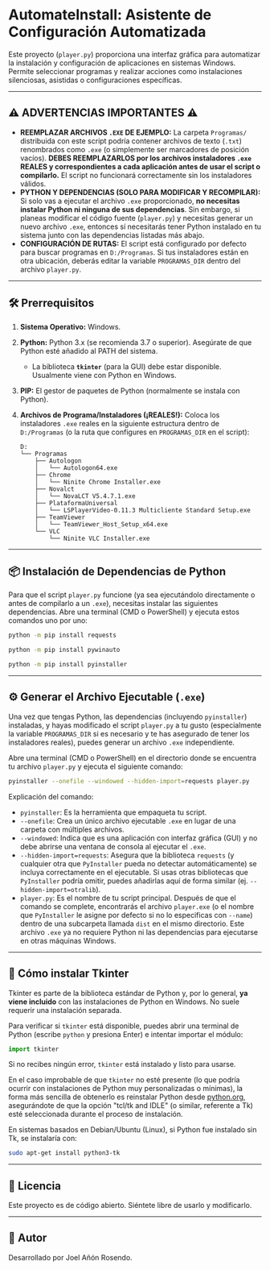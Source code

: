 # AutomateInstall: Asistente de Configuración Automatizada

Este proyecto (`player.py`) proporciona una interfaz gráfica para automatizar la instalación y configuración de aplicaciones en sistemas Windows. Permite seleccionar programas y realizar acciones como instalaciones silenciosas, asistidas o configuraciones específicas.

---
## ⚠️ ADVERTENCIAS IMPORTANTES ⚠️

*   **REEMPLAZAR ARCHIVOS `.EXE` DE EJEMPLO:** La carpeta `Programas/` distribuida con este script podría contener archivos de texto (`.txt`) renombrados como `.exe` (o simplemente ser marcadores de posición vacíos). **DEBES REEMPLAZARLOS por los archivos instaladores `.exe` REALES y correspondientes a cada aplicación antes de usar el script o compilarlo.** El script no funcionará correctamente sin los instaladores válidos.
*   **PYTHON Y DEPENDENCIAS (SOLO PARA MODIFICAR Y RECOMPILAR):** Si solo vas a ejecutar el archivo `.exe` proporcionado, **no necesitas instalar Python ni ninguna de sus dependencias**. Sin embargo, si planeas modificar el código fuente (`player.py`) y necesitas generar un nuevo archivo `.exe`, entonces sí necesitarás tener Python instalado en tu sistema junto con las dependencias listadas más abajo.
*   **CONFIGURACIÓN DE RUTAS:** El script está configurado por defecto para buscar programas en `D:/Programas`. Si tus instaladores están en otra ubicación, deberás editar la variable `PROGRAMAS_DIR` dentro del archivo `player.py`.

---
## 🛠️ Prerrequisitos

1.  **Sistema Operativo:** Windows.
2.  **Python:** Python 3.x (se recomienda 3.7 o superior). Asegúrate de que Python esté añadido al PATH del sistema.
    *   La biblioteca **`tkinter`** (para la GUI) debe estar disponible. Usualmente viene con Python en Windows.
3.  **PIP:** El gestor de paquetes de Python (normalmente se instala con Python).
4.  **Archivos de Programa/Instaladores (¡REALES!):**
    Coloca los instaladores `.exe` reales en la siguiente estructura dentro de `D:/Programas` (o la ruta que configures en `PROGRAMAS_DIR` en el script):

    ```
    D:
    └── Programas
        ├── Autologon
        │   └── Autologon64.exe
        ├── Chrome
        │   └── Ninite Chrome Installer.exe
        ├── Novalct
        │   └── NovaLCT V5.4.7.1.exe
        ├── PlataformaUniversal
        │   └── LSPlayerVideo-0.11.3 Multicliente Standard Setup.exe
        ├── TeamViewer
        │   └── TeamViewer_Host_Setup_x64.exe
        └── VLC
            └── Ninite VLC Installer.exe
    ```

---
## 📦 Instalación de Dependencias de Python

Para que el script `player.py` funcione (ya sea ejecutándolo directamente o antes de compilarlo a un `.exe`), necesitas instalar las siguientes dependencias. Abre una terminal (CMD o PowerShell) y ejecuta estos comandos uno por uno:

```bash
python -m pip install requests
```
```bash
python -m pip install pywinauto
```
```bash
python -m pip install pyinstaller
```
---
## ⚙️ Generar el Archivo Ejecutable (`.exe`)

Una vez que tengas Python, las dependencias (incluyendo `pyinstaller`) instaladas, y hayas modificado el script `player.py` a tu gusto (especialmente la variable `PROGRAMAS_DIR` si es necesario y te has asegurado de tener los instaladores reales), puedes generar un archivo `.exe` independiente.

Abre una terminal (CMD o PowerShell) en el directorio donde se encuentra tu archivo `player.py` y ejecuta el siguiente comando:

```bash
pyinstaller --onefile --windowed --hidden-import=requests player.py
```
Explicación del comando:
*   `pyinstaller`: Es la herramienta que empaqueta tu script.
*   `--onefile`: Crea un único archivo ejecutable `.exe` en lugar de una carpeta con múltiples archivos.
*   `--windowed`: Indica que es una aplicación con interfaz gráfica (GUI) y no debe abrirse una ventana de consola al ejecutar el `.exe`.
*   `--hidden-import=requests`: Asegura que la biblioteca `requests` (y cualquier otra que `PyInstaller` pueda no detectar automáticamente) se incluya correctamente en el ejecutable. Si usas otras bibliotecas que `PyInstaller` podría omitir, puedes añadirlas aquí de forma similar (ej. `--hidden-import=otralib`).
*   `player.py`: Es el nombre de tu script principal.
Después de que el comando se complete, encontrarás el archivo `player.exe` (o el nombre que `PyInstaller` le asigne por defecto si no lo especificas con `--name`) dentro de una subcarpeta llamada `dist` en el mismo directorio. Este archivo `.exe` ya no requiere Python ni las dependencias para ejecutarse en otras máquinas Windows.

---
## 🐍 Cómo instalar Tkinter

Tkinter es parte de la biblioteca estándar de Python y, por lo general, **ya viene incluido** con las instalaciones de Python en Windows. No suele requerir una instalación separada.

Para verificar si `tkinter` está disponible, puedes abrir una terminal de Python (escribe `python` y presiona Enter) e intentar importar el módulo:
```python
import tkinter
```
Si no recibes ningún error, `tkinter` está instalado y listo para usarse.

En el caso improbable de que `tkinter` no esté presente (lo que podría ocurrir con instalaciones de Python muy personalizadas o mínimas), la forma más sencilla de obtenerlo es reinstalar Python desde [python.org](https://www.python.org/downloads/windows/), asegurándote de que la opción "tcl/tk and IDLE" (o similar, referente a Tk) esté seleccionada durante el proceso de instalación.

En sistemas basados en Debian/Ubuntu (Linux), si Python fue instalado sin Tk, se instalaría con:
```bash
sudo apt-get install python3-tk
```
---
## 📜 Licencia

Este proyecto es de código abierto. Siéntete libre de usarlo y modificarlo.

---
## 👤 Autor

Desarrollado por Joel Añón Rosendo.
